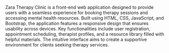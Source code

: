 Zara Therapy Clinic is a front-end web application designed to provide users with a seamless experience for booking therapy sessions and accessing mental health resources. Built using HTML, CSS, JavaScript, and Bootstrap, the application features a responsive design that ensures usability across devices. Key functionalities include user registration, appointment scheduling, therapist profiles, and a resource library filled with helpful materials. The intuitive interface aims to create a supportive environment for clients seeking therapy services.
